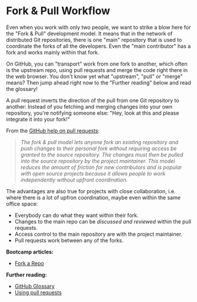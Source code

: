 # Fork & Pull Workflow

Even when you work with only two people, we want to strike a blow here for the "Fork & Pull" development model. It means that in the network of distributed Git repositories, there is one "main" repository that is used to coordinate the forks of all the developers. Even the "main contributor" has a fork and works mainly within that fork.

On GitHub, you can "transport" work from one fork to another, which often is the upstream repo, using pull requests and merge the code right there in the web browser. You don't know yet what "upstream", "pull" or "merge" means? Then jump ahead right now to the "Further reading" below and read the glossary!

A pull request inverts the direction of the pull from one Git repository to another: Instead of you fetching and merging changes into your own repository, you're notifying someone else: "Hey, look at this and please integrate it into your fork!"

From the [GitHub help on pull requests](https://help.github.com/articles/using-pull-requests/):

> *The fork & pull model lets anyone fork an existing repository and push changes to their personal fork without requiring access be granted to the source repository. The changes must then be pulled into the source repository by the project maintainer. This model reduces the amount of friction for new contributors and is popular with open source projects because it allows people to work independently without upfront coordination.*

The advantages are also true for projects with close collaboration, i.e. where there is a lot of upfron coordination, maybe even within the same office space:

* Everybody can do what they want within their fork.
* Changes to the main repo can be *discussed and reviewed* within the pull requests.
* Access control to the main repository are with the project maintainer.
* Pull requests work between any of the forks.


**Bootcamp articles:**

* [Fork a Repo](https://help.github.com/articles/fork-a-repo/)
 
**Further reading:**

* [GitHub Glossary](https://help.github.com/articles/github-glossary/)
* [Using pull requests](https://help.github.com/articles/using-pull-requests/)



<!--
## Excursion: Forking used to be a critical event

“Forking” of code (and community)
http://en.wikipedia.org/wiki/Fork_%28software_development%29
http://en.wikipedia.org/wiki/List_of_software_forks: LibreOffice from OpenOffice.org
-->